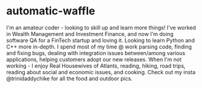 # automatic-waffle
I'm an amateur coder - looking to skill up and learn more things!
I've worked in Wealth Management and Investment Finance, and now I'm doing software QA for a FinTech startup and loving it. Looking to learn Python and C++ more in-depth.
I spend most of my time @ work parsing code, finding and fixing bugs, dealing with integration issues between/among various applications, helping customers adopt our new releases.
When I'm not working - I enjoy Real Housewives of Atlants, reading, hiking, road trips, reading about social and economic issues, and cooking. 
Check out my insta @trinidaddychike for all the food and outdoor pics.
